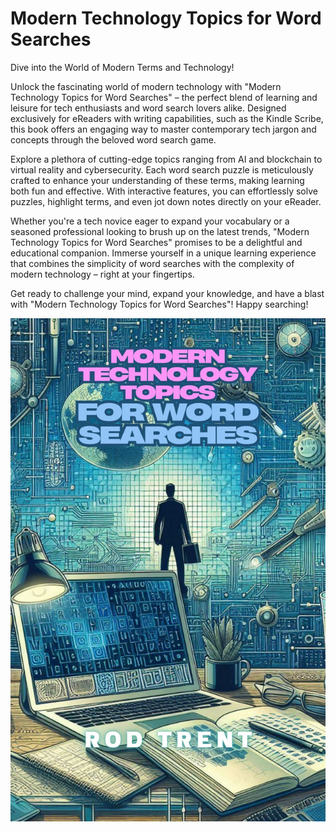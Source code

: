 # Modern Technology Topics for Word Searches

Dive into the World of Modern Terms and Technology!

Unlock the fascinating world of modern technology with "Modern Technology Topics for Word Searches" – the perfect blend of learning and leisure for tech enthusiasts and word search lovers alike. Designed exclusively for eReaders with writing capabilities, such as the Kindle Scribe, this book offers an engaging way to master contemporary tech jargon and concepts through the beloved word search game.

Explore a plethora of cutting-edge topics ranging from AI and blockchain to virtual reality and cybersecurity. Each word search puzzle is meticulously crafted to enhance your understanding of these terms, making learning both fun and effective. With interactive features, you can effortlessly solve puzzles, highlight terms, and even jot down notes directly on your eReader.

Whether you're a tech novice eager to expand your vocabulary or a seasoned professional looking to brush up on the latest trends, "Modern Technology Topics for Word Searches" promises to be a delightful and educational companion. Immerse yourself in a unique learning experience that combines the simplicity of word searches with the complexity of modern technology – right at your fingertips.

Get ready to challenge your mind, expand your knowledge, and have a blast with "Modern Technology Topics for Word Searches"! Happy searching!



<p align="center"><img src="eBooks/ModernTechWordSearches/ModernTopicsWordSearchCover.jpg"></center></p>
